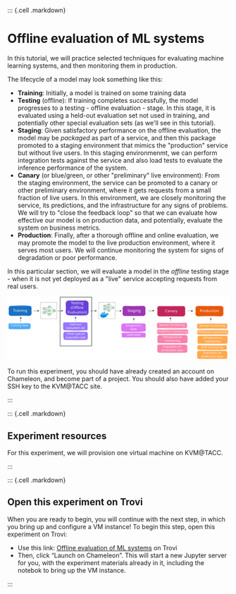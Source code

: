 
::: {.cell .markdown}

# Offline evaluation of ML systems

In this tutorial, we will practice selected techniques for evaluating machine learning systems, and then monitoring them in production.

The lifecycle of a model may look something like this:

* **Training**: Initially, a model is trained on some training data
* **Testing** (offline): If training completes successfully, the model progresses to a testing - offline evaluation - stage. In this stage, it is evaluated using a held-out evaluation set not used in training, and potentially other special evaluation sets (as we'll see in this tutorial).
* **Staging**: Given satisfactory performance on the offline evaluation, the model may be *packaged* as part of a service, and then this package promoted to a staging environment that mimics the "production" service but without live users. In this staging environmenmt, we can perform integration tests against the service and also load tests to evaluate the inference performance of the system.
* **Canary** (or blue/green, or other "preliminary" live environment): From the staging environment, the service can be promoted to a canary or other preliminary environment, where it gets requests from a small fraction of live users. In this environment, we are closely monitoring the service, its predictions, and the infrastructure for any signs of problems. We will try to "close the feedback loop" so that we can evaluate how effective our model is on production data, and potentially, evaluate the system on business metrics.
* **Production**: Finally, after a thorough offline and online evaluation, we may promote the model to the live production environment, where it serves most users. We will continue monitoring the system for signs of degradation or poor performance.

In this particular section, we will evaluate a model in the *offline* testing stage - when it is not yet deployed as a "live" service accepting requests from real users. 

![This tutorial focuses on the offline testing stage.](images/stages-offline.svg)

To run this experiment, you should have already created an account on Chameleon, and become part of a project. You should also have added your SSH key to the KVM@TACC site.

:::

::: {.cell .markdown}

## Experiment resources 

For this experiment, we will provision one virtual machine on KVM@TACC.

:::

::: {.cell .markdown}

## Open this experiment on Trovi

When you are ready to begin, you will continue with the next step, in which you bring up and configure a VM instance! To begin this step, open this experiment on Trovi:

* Use this link: [Offline evaluation of ML systems](https://chameleoncloud.org/experiment/share/3785c5f5-4c98-4dae-b66d-9e693544a269) on Trovi
* Then, click “Launch on Chameleon”. This will start a new Jupyter server for you, with the experiment materials already in it, including the notebok to bring up the VM instance.


:::
